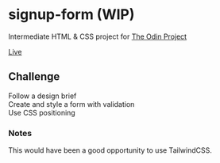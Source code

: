 # signup-form (WIP)
Intermediate HTML & CSS project for [The Odin Project](https://www.theodinproject.com/paths/full-stack-javascript/courses/intermediate-html-and-css/lessons/sign-up-form)  

[Live](https://mchlol.github.io/signup-form/)  

## Challenge

Follow a design brief  
Create and style a form with validation  
Use CSS positioning  

### Notes

This would have been a good opportunity to use TailwindCSS.  